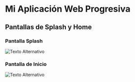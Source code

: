 # Mi Aplicación Web Progresiva

## Pantallas de Splash y Home
### Pantalla Splash
![Texto Alternativo](https://i.ibb.co/y43MRx1/SPLASH.png)
### Pantalla de Inicio
![Texto Alternativo](https://i.ibb.co/c1Z9CNg/HOME.png)


